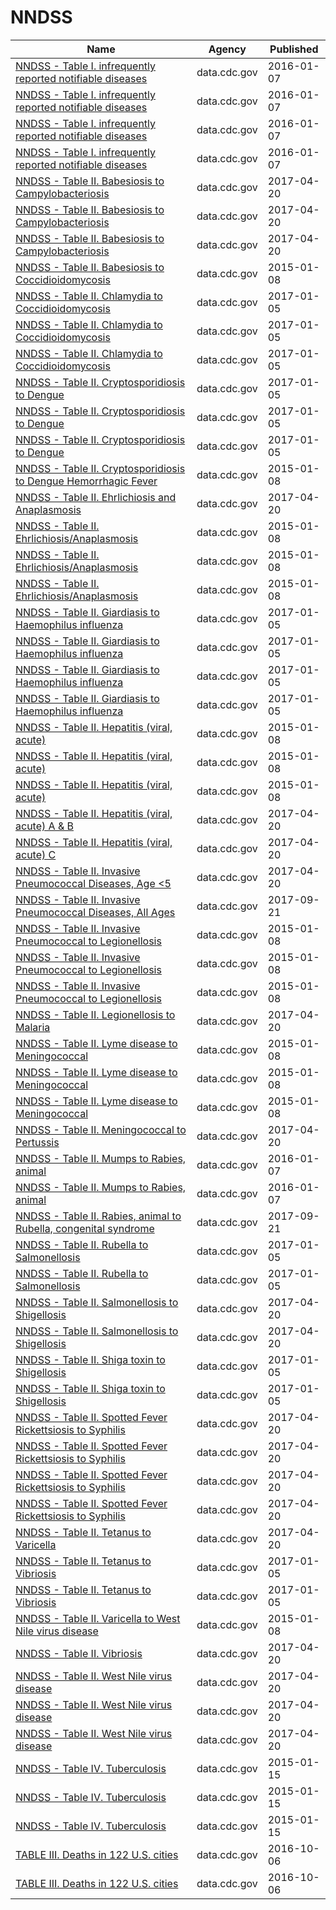 # NNDSS

Name | Agency | Published
---- | ---- | ---------
[NNDSS - Table I. infrequently reported notifiable diseases](../socrata/pb4z-432k.md) | data.cdc.gov | 2016-01-07
[NNDSS - Table I. infrequently reported notifiable diseases](../socrata/pb4z-432k.md) | data.cdc.gov | 2016-01-07
[NNDSS - Table I. infrequently reported notifiable diseases](../socrata/pb4z-432k.md) | data.cdc.gov | 2016-01-07
[NNDSS - Table I. infrequently reported notifiable diseases](../socrata/pb4z-432k.md) | data.cdc.gov | 2016-01-07
[NNDSS - Table II. Babesiosis to Campylobacteriosis](../socrata/xuah-ug7z.md) | data.cdc.gov | 2017-04-20
[NNDSS - Table II. Babesiosis to Campylobacteriosis](../socrata/xuah-ug7z.md) | data.cdc.gov | 2017-04-20
[NNDSS - Table II. Babesiosis to Campylobacteriosis](../socrata/xuah-ug7z.md) | data.cdc.gov | 2017-04-20
[NNDSS - Table II. Babesiosis to Coccidioidomycosis](../socrata/qz8t-eu2e.md) | data.cdc.gov | 2015-01-08
[NNDSS - Table II. Chlamydia to Coccidioidomycosis](../socrata/n835-hpyp.md) | data.cdc.gov | 2017-01-05
[NNDSS - Table II. Chlamydia to Coccidioidomycosis](../socrata/n835-hpyp.md) | data.cdc.gov | 2017-01-05
[NNDSS - Table II. Chlamydia to Coccidioidomycosis](../socrata/n835-hpyp.md) | data.cdc.gov | 2017-01-05
[NNDSS - Table II. Cryptosporidiosis to Dengue](../socrata/kikd-77zw.md) | data.cdc.gov | 2017-01-05
[NNDSS - Table II. Cryptosporidiosis to Dengue](../socrata/kikd-77zw.md) | data.cdc.gov | 2017-01-05
[NNDSS - Table II. Cryptosporidiosis to Dengue](../socrata/kikd-77zw.md) | data.cdc.gov | 2017-01-05
[NNDSS - Table II. Cryptosporidiosis to Dengue Hemorrhagic Fever](../socrata/b36e-ru3r.md) | data.cdc.gov | 2015-01-08
[NNDSS - Table II. Ehrlichiosis and Anaplasmosis](../socrata/gz3p-wzwf.md) | data.cdc.gov | 2017-04-20
[NNDSS - Table II. Ehrlichiosis/Anaplasmosis](../socrata/edtz-vibe.md) | data.cdc.gov | 2015-01-08
[NNDSS - Table II. Ehrlichiosis/Anaplasmosis](../socrata/edtz-vibe.md) | data.cdc.gov | 2015-01-08
[NNDSS - Table II. Ehrlichiosis/Anaplasmosis](../socrata/edtz-vibe.md) | data.cdc.gov | 2015-01-08
[NNDSS - Table II. Giardiasis to Haemophilus influenza](../socrata/afja-b25e.md) | data.cdc.gov | 2017-01-05
[NNDSS - Table II. Giardiasis to Haemophilus influenza](../socrata/afja-b25e.md) | data.cdc.gov | 2017-01-05
[NNDSS - Table II. Giardiasis to Haemophilus influenza](../socrata/afja-b25e.md) | data.cdc.gov | 2017-01-05
[NNDSS - Table II. Giardiasis to Haemophilus influenza](../socrata/afja-b25e.md) | data.cdc.gov | 2017-01-05
[NNDSS - Table II. Hepatitis (viral, acute)](../socrata/rg4j-6mcc.md) | data.cdc.gov | 2015-01-08
[NNDSS - Table II. Hepatitis (viral, acute)](../socrata/rg4j-6mcc.md) | data.cdc.gov | 2015-01-08
[NNDSS - Table II. Hepatitis (viral, acute)](../socrata/rg4j-6mcc.md) | data.cdc.gov | 2015-01-08
[NNDSS - Table II. Hepatitis (viral, acute) A & B](../socrata/vxsn-2csw.md) | data.cdc.gov | 2017-04-20
[NNDSS - Table II. Hepatitis (viral, acute) C](../socrata/swv3-ghj7.md) | data.cdc.gov | 2017-04-20
[NNDSS - Table II. Invasive Pneumococcal Diseases, Age <5](../socrata/9yc3-yir3.md) | data.cdc.gov | 2017-04-20
[NNDSS - Table II. Invasive Pneumococcal Diseases, All Ages](../socrata/mbsb-z5f8.md) | data.cdc.gov | 2017-09-21
[NNDSS - Table II. Invasive Pneumococcal to Legionellosis](../socrata/23gt-ssfe.md) | data.cdc.gov | 2015-01-08
[NNDSS - Table II. Invasive Pneumococcal to Legionellosis](../socrata/23gt-ssfe.md) | data.cdc.gov | 2015-01-08
[NNDSS - Table II. Invasive Pneumococcal to Legionellosis](../socrata/23gt-ssfe.md) | data.cdc.gov | 2015-01-08
[NNDSS - Table II. Legionellosis to Malaria](../socrata/33kn-dpz2.md) | data.cdc.gov | 2017-04-20
[NNDSS - Table II. Lyme disease to Meningococcal](../socrata/y6uv-t34t.md) | data.cdc.gov | 2015-01-08
[NNDSS - Table II. Lyme disease to Meningococcal](../socrata/y6uv-t34t.md) | data.cdc.gov | 2015-01-08
[NNDSS - Table II. Lyme disease to Meningococcal](../socrata/y6uv-t34t.md) | data.cdc.gov | 2015-01-08
[NNDSS - Table II. Meningococcal to Pertussis](../socrata/hatw-7gqy.md) | data.cdc.gov | 2017-04-20
[NNDSS - Table II. Mumps to Rabies, animal](../socrata/d69q-iyrb.md) | data.cdc.gov | 2016-01-07
[NNDSS - Table II. Mumps to Rabies, animal](../socrata/d69q-iyrb.md) | data.cdc.gov | 2016-01-07
[NNDSS - Table II. Rabies, animal to Rubella, congenital syndrome](../socrata/scxv-4u4u.md) | data.cdc.gov | 2017-09-21
[NNDSS - Table II. Rubella to Salmonellosis](../socrata/4qb4-rsd8.md) | data.cdc.gov | 2017-01-05
[NNDSS - Table II. Rubella to Salmonellosis](../socrata/4qb4-rsd8.md) | data.cdc.gov | 2017-01-05
[NNDSS - Table II. Salmonellosis to Shigellosis](../socrata/hwyq-75wu.md) | data.cdc.gov | 2017-04-20
[NNDSS - Table II. Salmonellosis to Shigellosis](../socrata/hwyq-75wu.md) | data.cdc.gov | 2017-04-20
[NNDSS - Table II. Shiga toxin to Shigellosis](../socrata/xv7k-8e7s.md) | data.cdc.gov | 2017-01-05
[NNDSS - Table II. Shiga toxin to Shigellosis](../socrata/xv7k-8e7s.md) | data.cdc.gov | 2017-01-05
[NNDSS - Table II. Spotted Fever Rickettsiosis to Syphilis](../socrata/75b3-73qi.md) | data.cdc.gov | 2017-04-20
[NNDSS - Table II. Spotted Fever Rickettsiosis to Syphilis](../socrata/75b3-73qi.md) | data.cdc.gov | 2017-04-20
[NNDSS - Table II. Spotted Fever Rickettsiosis to Syphilis](../socrata/75b3-73qi.md) | data.cdc.gov | 2017-04-20
[NNDSS - Table II. Spotted Fever Rickettsiosis to Syphilis](../socrata/75b3-73qi.md) | data.cdc.gov | 2017-04-20
[NNDSS - Table II. Tetanus to Varicella](../socrata/jz7r-jrma.md) | data.cdc.gov | 2017-04-20
[NNDSS - Table II. Tetanus to Vibriosis](../socrata/tj26-bdgd.md) | data.cdc.gov | 2017-01-05
[NNDSS - Table II. Tetanus to Vibriosis](../socrata/tj26-bdgd.md) | data.cdc.gov | 2017-01-05
[NNDSS - Table II. Varicella to West Nile virus disease](../socrata/ig4m-ub43.md) | data.cdc.gov | 2015-01-08
[NNDSS - Table II. Vibriosis](../socrata/98pz-jhyt.md) | data.cdc.gov | 2017-04-20
[NNDSS - Table II. West Nile virus disease](../socrata/m5zs-rf6r.md) | data.cdc.gov | 2017-04-20
[NNDSS - Table II. West Nile virus disease](../socrata/m5zs-rf6r.md) | data.cdc.gov | 2017-04-20
[NNDSS - Table II. West Nile virus disease](../socrata/m5zs-rf6r.md) | data.cdc.gov | 2017-04-20
[NNDSS - Table IV. Tuberculosis](../socrata/pxa6-asqb.md) | data.cdc.gov | 2015-01-15
[NNDSS - Table IV. Tuberculosis](../socrata/pxa6-asqb.md) | data.cdc.gov | 2015-01-15
[NNDSS - Table IV. Tuberculosis](../socrata/pxa6-asqb.md) | data.cdc.gov | 2015-01-15
[TABLE III. Deaths in 122 U.S. cities](../socrata/rpjd-ejph.md) | data.cdc.gov | 2016-10-06
[TABLE III. Deaths in 122 U.S. cities](../socrata/rpjd-ejph.md) | data.cdc.gov | 2016-10-06

